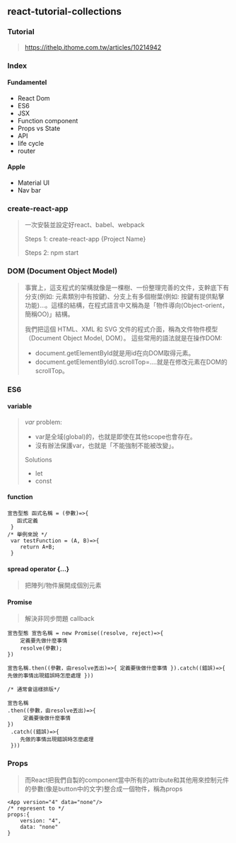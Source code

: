 ## react-tutorial-collections

### Tutorial
> https://ithelp.ithome.com.tw/articles/10214942

### Index
#### Fundamentel
- React Dom
- ES6
- JSX
- Function component
- Props vs State
- API
- life cycle
- router
#### Apple
- Material UI
- Nav bar

### create-react-app
> 一次安裝並設定好react、babel、webpack
>
> Steps 1: create-react-app {Project Name}
>
> Steps 2: npm start

### DOM (Document Object Model)
> 事實上，這支程式的架構就像是一棵樹、一份整理完善的文件，支幹底下有分支(例如: 元素類別中有按鍵)、分支上有多個樹葉(例如: 按鍵有提供點擊功能)...。這樣的結構，在程式語言中又稱為是「物件導向(Object-orient，簡稱OO)」結構。
>
> 我們把這個 HTML、XML 和 SVG 文件的程式介面，稱為文件物件模型（Document Object Model, DOM）。
> 這些常用的語法就是在操作DOM:
> - document.getElementById就是用id在向DOM取得元素。
> - document.getElementById().scrollTop=....就是在修改元素在DOM的scrollTop。

### ES6
#### variable
> <i>var</i> problem:
> - var是全域(global)的，也就是即使在其他scope也會存在。
> - 沒有辦法保護var，也就是「不能強制不能被改變」。
>
> Solutions
> - let
> - const 
#### function
```
宣告型態 函式名稱 = (參數)=>{
   函式定義
 }
/* 舉例來說 */
 var testFunction = (A, B)=>{
    return A+B;
 }
```
#### spread operator {...}
> 把陣列/物件展開成個別元素
#### Promise 
> 解決非同步問題 callback
```
宣告型態 宣告名稱 = new Promise((resolve, reject)=>{
    定義要先做什麼事情
    resolve(參數);
})

宣告名稱.then((參數，由resolve丟出)=>{ 定義要後做什麼事情 }).catch((錯誤)=>{ 先做的事情出現錯誤時怎麼處理 }))

/* 通常會這樣排版*/

宣告名稱
.then((參數，由resolve丟出)=>{ 
     定義要後做什麼事情 
})
 .catch((錯誤)=>{ 
    先做的事情出現錯誤時怎麼處理 
 }))
```
### Props
> 而React把我們自製的component當中所有的attribute和其他用來控制元件的參數(像是button中的文字)整合成一個物件，稱為props
```
<App version="4" data="none"/>
/* represent to */
props:{
    version: "4",
    data: "none"
}
```
